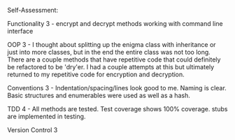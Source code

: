 Self-Assessment:

Functionality
3 - encrypt and decrypt methods working with command line interface

OOP
3 - I thought about splitting up the enigma class with inheritance or just into more classes, but in the end the entire class was not too long. There are a couple methods that have repetitive code that could definitely be refactored to be 'dry'er. I had a couple attempts at this but ultimately returned to my repetitive code for encryption and decryption.

Conventions
3 - Indentation/spacing/lines look good to me. Naming is clear. Basic structures and enumerables were used as well as a hash.

TDD
4 - All methods are tested. Test coverage shows 100% coverage. stubs are implemented in testing.

Version Control
3  
